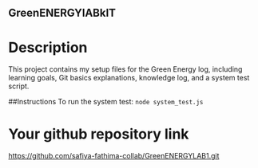 ## GreenENERGYlABkIT

# Description
This project contains my setup files for the Green Energy log, including learning goals, Git basics explanations, knowledge log, and a system test script.

##Instructions
To run the system test: `node system_test.js`

# Your github repository link
https://github.com/safiya-fathima-collab/GreenENERGYLAB1.git